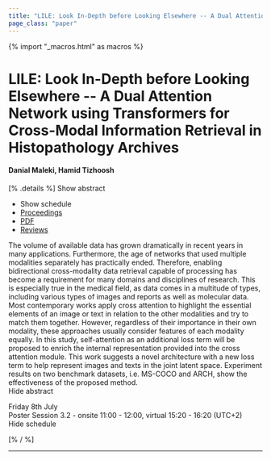 ```yaml
---
title: "LILE: Look In-Depth before Looking Elsewhere -- A Dual Attention Network using Transformers for Cross-Modal Information Retrieval in Histopathology Archives"
page_class: "paper"
---
```


{% import "_macros.html" as macros %}

# LILE: Look In-Depth before Looking Elsewhere -- A Dual Attention Network using Transformers for Cross-Modal Information Retrieval in Histopathology Archives

#### Danial Maleki, Hamid Tizhoosh

[% .details %]
<a class="toggle_visibility" data-selector=".abstract" data-level="3">Show abstract</a>
- <a class="toggle_visibility" data-selector=".schedule" data-level="3">Show schedule</a>
- <a href="">Proceedings</a>
- <a href="https://openreview.net/pdf?id=ZmsElUaQ0Xm">PDF</a>
- <a href="https://openreview.net/forum?id=ZmsElUaQ0Xm">Reviews</a>

<p>
    <span class="abstract">
        The volume of available data has grown dramatically in recent years in many applications. Furthermore, the age of networks that used multiple modalities separately has practically ended. Therefore, enabling bidirectional cross-modality data retrieval capable of processing has become a requirement for many domains and disciplines of research. This is especially true in the medical field, as data comes in a multitude of types, including various types of images and reports as well as molecular data. Most contemporary works apply cross attention to highlight the essential elements of an image or text in relation to the other modalities and try to match them together. However, regardless of their importance in their own modality, these approaches usually consider features of each modality equally. In this study, self-attention as an additional loss term will be proposed to enrich the internal representation provided into the cross attention module.   This work suggests a novel architecture with a new loss term to help represent images and texts in the joint latent space. Experiment results on two benchmark datasets, i.e. MS-COCO and ARCH, show the effectiveness of the proposed method.
        <br>
        <span class="actions"><a class="toggle_visibility" data-level="2">Hide abstract</a></span>
    </span>
</p>

<p>
    <span class="schedule">
        Friday 8th July<br>Poster Session 3.2 - onsite 11:00 - 12:00, virtual 15:20 - 16:20 (UTC+2)
        <br>
        <span class="actions"><a class="toggle_visibility" data-level="2">Hide schedule</a></span>
    </span>
</p>

[% / %]


---
<!-- { macros.presentation('', '', 720, 450) } -->
